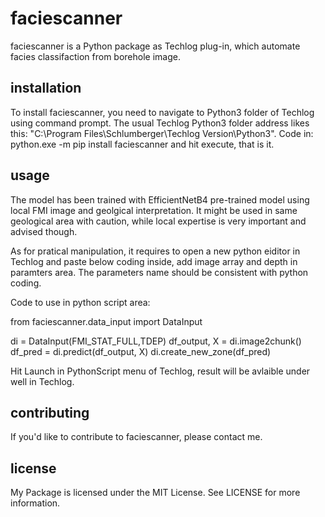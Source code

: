 # faciescanner
faciescanner is a Python package as Techlog plug-in, which automate facies classifaction from borehole image. 


## installation
To install faciescanner, you need to navigate to Python3 folder of Techlog using command prompt.
The usual Techlog Python3 folder address likes this: "C:\Program Files\Schlumberger\Techlog Version\Python3".
Code in: python.exe -m pip install faciescanner and hit execute, that is it.


## usage
The model has been trained with EfficientNetB4 pre-trained model using local FMI image and geolgical interpretation. It might be used in same geological area with caution, while local expertise is very important and advised though. 


As for pratical manipulation, it requires to open a new python eiditor in Techlog and paste below coding inside, add image array and depth in paramters area. The parameters name should be consistent with python coding.

Code to use in python script area:

from faciescanner.data_input import DataInput

di = DataInput(FMI_STAT_FULL,TDEP)
df_output, X = di.image2chunk()
df_pred = di.predict(df_output, X)
di.create_new_zone(df_pred)

Hit Launch in PythonScript menu of Techlog, result will be avlaible under well in Techlog.


## contributing
If you'd like to contribute to faciescanner, please contact me.


## license
My Package is licensed under the MIT License. See LICENSE for more information.